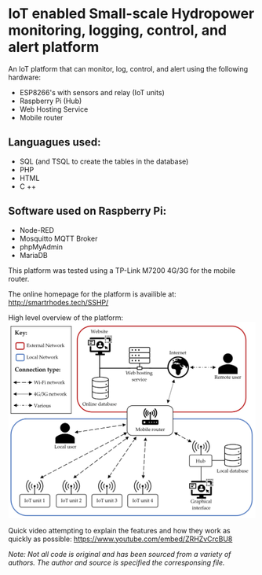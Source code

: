 # IoT enabled Small-scale Hydropower monitoring, logging, control, and alert platform

An IoT platform that can monitor, log, control, and alert using the following hardware: 
- ESP8266's with sensors and relay (IoT units)
- Raspberry Pi (Hub)
- Web Hosting Service
- Mobile router

Languagues used:
-
- SQL (and TSQL to create the tables in the database)
- PHP
- HTML
- C ++

Software used on Raspberry Pi:
- 
- Node-RED
- Mosquitto MQTT Broker
- phpMyAdmin
- MariaDB

This platform was tested using a TP-Link M7200 4G/3G for the mobile router.

The online homepage for the platform is availible at: http://smartrhodes.tech/SSHP/

High level overview of the platform:
![alt text](https://github.com/hedche/SSHP/blob/master/Overview.jpg?raw=true)


Quick video attempting to explain the features and how they work as quickly as possible:
https://www.youtube.com/embed/ZRHZvCrcBU8

_Note: Not all code is original and has been sourced from a variety of authors. The author and source is specified the corresponsing file._ 
